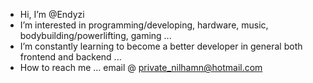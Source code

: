 -  Hi, I’m @Endyzi
-  I’m interested in programming/developing, hardware, music, bodybuilding/powerlifting, gaming ...
-  I’m constantly learning to become a better developer in general both frontend and backend ...
-  How to reach me ... email @ private_nilhamn@hotmail.com

<!---
Endyzi/Endyzi is a ✨ special ✨ repository because its `README.md` (this file) appears on your GitHub profile.
You can click the Preview link to take a look at your changes.
--->
